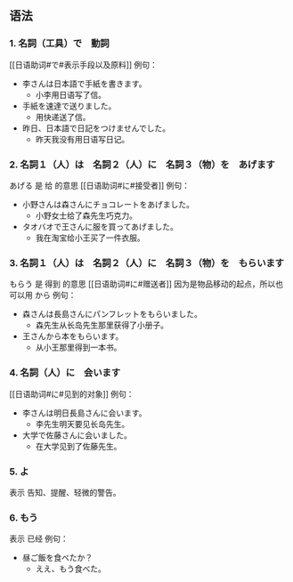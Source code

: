 ## 语法
### 1. 名詞（工具）で　動詞
[[日语助词#で#表示手段以及原料]]
例句：
- 李さんは日本語で手紙を書きます。
	- 小李用日语写了信。
- 手紙を速達で送りました。
	- 用快递送了信。
- 昨日、日本語で日記をつけませんでした。
	- 昨天我没有用日语写日记。
### 2. 名詞１（人）は　名詞２（人）に　名詞３（物）を　あげます
あげる 是 给 的意思
[[日语助词#に#接受者]]
例句：
- 小野さんは森さんにチョコレートをあげました。
	- 小野女士给了森先生巧克力。
- タオバオで王さんに服を買ってあげました。
	- 我在淘宝给小王买了一件衣服。
### 3. 名詞１（人）は　名詞２（人）に　名詞３（物）を　もらいます
もらう 是 得到 的意思
[[日语助词#に#赠送者]]
因为是物品移动的起点，所以也可以用 から
例句：
- 森さんは長島さんにパンフレットをもらいました。
	- 森先生从长岛先生那里获得了小册子。
- 王さんから本をもらいます。
	- 从小王那里得到一本书。
### 4. 名詞（人）に　会います
[[日语助词#に#见到的对象]]
例句：
- 李さんは明日長島さんに会います。
	- 李先生明天要见长岛先生。
- 大学で佐藤さんに会いました。
	- 在大学见到了佐藤先生。
### 5. よ
表示 告知、提醒、轻微的警告。
### 6. もう
表示 已经
例句：
- 昼ご飯を食べたか？
	- ええ、もう食べた。